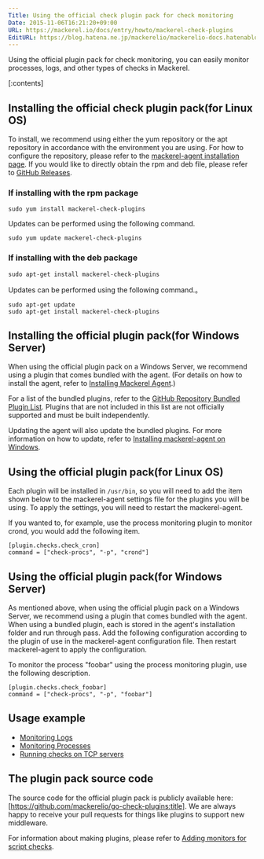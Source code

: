 ```yaml
---
Title: Using the official check plugin pack for check monitoring
Date: 2015-11-06T16:21:20+09:00
URL: https://mackerel.io/docs/entry/howto/mackerel-check-plugins
EditURL: https://blog.hatena.ne.jp/mackerelio/mackerelio-docs.hatenablog.mackerel.io/atom/entry/6653458415127142258
---
```


Using the official plugin pack for check monitoring, you can easily monitor processes, logs, and other types of checks in Mackerel.

[:contents]

## Installing the official check plugin pack(for Linux OS)

To install, we recommend using either the yum repository or the apt repository in accordance with the environment you are using. For how to configure the repository, please refer to the [mackerel-agent installation page][]. If you would like to directly obtain the rpm and deb file, please refer to [GitHub Releases][].

[mackerel-agent installation page]: https://mackerel.io/my/instruction-agent
[GitHub Releases]: https://github.com/mackerelio/go-check-plugins/releases


### If installing with the rpm package

```
sudo yum install mackerel-check-plugins
```

Updates can be performed using the following command.

```
sudo yum update mackerel-check-plugins
```

### If installing with the deb package

```
sudo apt-get install mackerel-check-plugins
```

Updates can be performed using the following command.。

```
sudo apt-get update
sudo apt-get install mackerel-check-plugins
```

## Installing the official plugin pack(for Windows Server)

When using the official plugin pack on a Windows Server, we recommend using a plugin that comes bundled with the agent. (For details on how to install the agent, refer to [Installing Mackerel Agent][].)

For a list of the bundled plugins, refer to the [GitHub Repository Bundled Plugin List][]. Plugins that are not included in this list are not officially supported and must be built independently.

Updating the agent will also update the bundled plugins. For more information on how to update, refer to [Installing mackerel-agent on Windows](https://mackerel.io/docs/entry/howto/install-agent/msi).

[Installing Mackerel Agent]: https://mackerel.io/my/instruction-agent
[GitHub Repository Bundled Plugin List]: https://github.com/mackerelio/mackerel-agent/blob/master/wix/pluginlist.txt

## Using the official plugin pack(for Linux OS)

Each plugin will be installed in `/usr/bin`, so you will need to add the item shown below to the mackerel-agent settings file for the plugins you will be using. To apply the settings, you will need to restart the mackerel-agent.

If you wanted to, for example, use the process monitoring plugin to monitor crond, you would add the following item.

```config
[plugin.checks.check_cron]
command = ["check-procs", "-p", "crond"]
```

## Using the official plugin pack(for Windows Server)

As mentioned above, when using the official plugin pack on a Windows Server, we recommend using a plugin that comes bundled with the agent. When using a bundled plugin, each is stored in the agent's installation folder and run through pass. Add the following configuration according to the plugin of use in the mackerel-agent configuration file. Then restart mackerel-agent to apply the configuration.

To monitor the process "foobar" using the process monitoring plugin, use the following description.

```config
[plugin.checks.check_foobar]
command = ["check-procs", "-p", "foobar"]
```

## Usage example

- [Monitoring Logs](https://mackerel.io/docs/entry/howto/check/log)
- [Monitoring Processes](https://mackerel.io/docs/entry/howto/check/process)
- [Running checks on TCP servers](https://mackerel.io/docs/entry/howto/check/tcp)

## The plugin pack source code

The source code for the official plugin pack is publicly available here: [https://github.com/mackerelio/go-check-plugins:title]. We are always happy to receive your pull requests for things like plugins to support new middleware.

For information about making plugins, please refer to [Adding monitors for script checks](https://mackerel.io/docs/entry/custom-checks).
